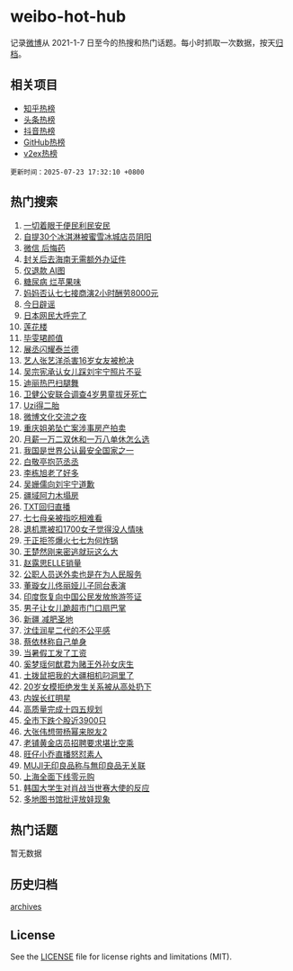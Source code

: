 # weibo-hot-hub

记录[微博](https://www.weibo.com)从 2021-1-7 日至今的热搜和热门话题。每小时抓取一次数据，按天[归档](archives)。

## 相关项目

- [知乎热榜](https://github.com/snaildev/zhihu-hot-hub)
- [头条热榜](https://github.com/snaildev/toutiao-hot-hub)
- [抖音热榜](https://github.com/snaildev/douyin-hot-hub)
- [GitHub热榜](https://github.com/snaildev/github-hot-hub)
- [v2ex热榜](https://github.com/snaildev/v2ex-hot-hub)


`更新时间：2025-07-23 17:32:10 +0800`

## 热门搜索

1. [一切着眼于便民利民安民](https://m.weibo.cn/search?containerid=100103type%3D1%26t%3D10%26q%3D%23%E4%B8%80%E5%88%87%E7%9D%80%E7%9C%BC%E4%BA%8E%E4%BE%BF%E6%B0%91%E5%88%A9%E6%B0%91%E5%AE%89%E6%B0%91%23&stream_entry_id=51&isnewpage=1&extparam=seat%3D1%26filter_type%3Drealtimehot%26stream_entry_id%3D51%26c_type%3D51%26q%3D%2523%25E4%25B8%2580%25E5%2588%2587%25E7%259D%2580%25E7%259C%25BC%25E4%25BA%258E%25E4%25BE%25BF%25E6%25B0%2591%25E5%2588%25A9%25E6%25B0%2591%25E5%25AE%2589%25E6%25B0%2591%2523%26pos%3D0%26dgr%3D0%26cate%3D10103%26display_time%3D1753263128%26pre_seqid%3D1753263128778011305495)
1. [自提30个冰淇淋被蜜雪冰城店员阴阳](https://m.weibo.cn/search?containerid=100103type%3D1%26t%3D10%26q%3D%23%E8%87%AA%E6%8F%9030%E4%B8%AA%E5%86%B0%E6%B7%87%E6%B7%8B%E8%A2%AB%E8%9C%9C%E9%9B%AA%E5%86%B0%E5%9F%8E%E5%BA%97%E5%91%98%E9%98%B4%E9%98%B3%23&stream_entry_id=31&isnewpage=1&extparam=seat%3D1%26stream_entry_id%3D31%26pos%3D0%26q%3D%2523%25E8%2587%25AA%25E6%258F%259030%25E4%25B8%25AA%25E5%2586%25B0%25E6%25B7%2587%25E6%25B7%258B%25E8%25A2%25AB%25E8%259C%259C%25E9%259B%25AA%25E5%2586%25B0%25E5%259F%258E%25E5%25BA%2597%25E5%2591%2598%25E9%2598%25B4%25E9%2598%25B3%2523%26filter_type%3Drealtimehot%26lcate%3D5001%26c_type%3D31%26flag%3D0%26realpos%3D1%26cate%3D5001%26dgr%3D0%26band_rank%3D1%26display_time%3D1753263128%26pre_seqid%3D1753263128778011305495)
1. [微信 后悔药](https://m.weibo.cn/search?containerid=100103type%3D1%26t%3D10%26q%3D%E5%BE%AE%E4%BF%A1+%E5%90%8E%E6%82%94%E8%8D%AF&stream_entry_id=31&isnewpage=1&extparam=seat%3D1%26stream_entry_id%3D31%26pos%3D1%26q%3D%25E5%25BE%25AE%25E4%25BF%25A1%2520%25E5%2590%258E%25E6%2582%2594%25E8%258D%25AF%26filter_type%3Drealtimehot%26lcate%3D5001%26c_type%3D31%26flag%3D2%26realpos%3D2%26cate%3D5001%26dgr%3D0%26band_rank%3D2%26display_time%3D1753263128%26pre_seqid%3D1753263128778011305495)
1. [封关后去海南无需额外办证件](https://m.weibo.cn/search?containerid=100103type%3D1%26t%3D10%26q%3D%23%E5%B0%81%E5%85%B3%E5%90%8E%E5%8E%BB%E6%B5%B7%E5%8D%97%E6%97%A0%E9%9C%80%E9%A2%9D%E5%A4%96%E5%8A%9E%E8%AF%81%E4%BB%B6%23&stream_entry_id=31&isnewpage=1&extparam=seat%3D1%26stream_entry_id%3D31%26pos%3D2%26q%3D%2523%25E5%25B0%2581%25E5%2585%25B3%25E5%2590%258E%25E5%258E%25BB%25E6%25B5%25B7%25E5%258D%2597%25E6%2597%25A0%25E9%259C%2580%25E9%25A2%259D%25E5%25A4%2596%25E5%258A%259E%25E8%25AF%2581%25E4%25BB%25B6%2523%26filter_type%3Drealtimehot%26lcate%3D5001%26c_type%3D31%26flag%3D0%26realpos%3D3%26cate%3D5001%26dgr%3D0%26band_rank%3D3%26display_time%3D1753263128%26pre_seqid%3D1753263128778011305495)
1. [仅退款 AI图](https://m.weibo.cn/search?containerid=100103type%3D1%26t%3D10%26q%3D%E4%BB%85%E9%80%80%E6%AC%BE+AI%E5%9B%BE&stream_entry_id=31&isnewpage=1&extparam=seat%3D1%26stream_entry_id%3D31%26pos%3D3%26q%3D%25E4%25BB%2585%25E9%2580%2580%25E6%25AC%25BE%2520AI%25E5%259B%25BE%26filter_type%3Drealtimehot%26lcate%3D5001%26c_type%3D31%26flag%3D1%26realpos%3D4%26cate%3D5001%26dgr%3D0%26band_rank%3D4%26display_time%3D1753263128%26pre_seqid%3D1753263128778011305495)
1. [糖尿病 烂苹果味](https://m.weibo.cn/search?containerid=100103type%3D1%26t%3D10%26q%3D%E7%B3%96%E5%B0%BF%E7%97%85+%E7%83%82%E8%8B%B9%E6%9E%9C%E5%91%B3&stream_entry_id=31&isnewpage=1&extparam=seat%3D1%26stream_entry_id%3D31%26pos%3D4%26q%3D%25E7%25B3%2596%25E5%25B0%25BF%25E7%2597%2585%2520%25E7%2583%2582%25E8%258B%25B9%25E6%259E%259C%25E5%2591%25B3%26filter_type%3Drealtimehot%26lcate%3D5001%26c_type%3D31%26flag%3D2%26realpos%3D5%26cate%3D5001%26dgr%3D0%26band_rank%3D5%26display_time%3D1753263128%26pre_seqid%3D1753263128778011305495)
1. [妈妈否认七七接商演2小时酬劳8000元](https://m.weibo.cn/search?containerid=100103type%3D1%26t%3D10%26q%3D%23%E5%A6%88%E5%A6%88%E5%90%A6%E8%AE%A4%E4%B8%83%E4%B8%83%E6%8E%A5%E5%95%86%E6%BC%942%E5%B0%8F%E6%97%B6%E9%85%AC%E5%8A%B38000%E5%85%83%23&stream_entry_id=31&isnewpage=1&extparam=seat%3D1%26stream_entry_id%3D31%26pos%3D5%26q%3D%2523%25E5%25A6%2588%25E5%25A6%2588%25E5%2590%25A6%25E8%25AE%25A4%25E4%25B8%2583%25E4%25B8%2583%25E6%258E%25A5%25E5%2595%2586%25E6%25BC%25942%25E5%25B0%258F%25E6%2597%25B6%25E9%2585%25AC%25E5%258A%25B38000%25E5%2585%2583%2523%26filter_type%3Drealtimehot%26lcate%3D5001%26c_type%3D31%26flag%3D0%26realpos%3D6%26cate%3D5001%26dgr%3D0%26band_rank%3D6%26display_time%3D1753263128%26pre_seqid%3D1753263128778011305495)
1. [今日辟谣](https://m.weibo.cn/search?containerid=100103type%3D1%26t%3D10%26q%3D%23%E4%BB%8A%E6%97%A5%E8%BE%9F%E8%B0%A3%23&stream_entry_id=31&isnewpage=1&extparam=seat%3D1%26stream_entry_id%3D31%26is_ad_pos%3D1%26pos%3D6%26lcate%3D5001%26band_rank%3D7%26c_type%3D31%26filter_type%3Drealtimehot%26q%3D%2523%25E4%25BB%258A%25E6%2597%25A5%25E8%25BE%259F%25E8%25B0%25A3%2523%26cate%3D5001%26dgr%3D0%26adid%3D294373%26display_time%3D1753263128%26pre_seqid%3D1753263128778011305495)
1. [日本网民大呼完了](https://m.weibo.cn/search?containerid=100103type%3D1%26t%3D10%26q%3D%23%E6%97%A5%E6%9C%AC%E7%BD%91%E6%B0%91%E5%A4%A7%E5%91%BC%E5%AE%8C%E4%BA%86%23&stream_entry_id=31&isnewpage=1&extparam=seat%3D1%26stream_entry_id%3D31%26pos%3D7%26q%3D%2523%25E6%2597%25A5%25E6%259C%25AC%25E7%25BD%2591%25E6%25B0%2591%25E5%25A4%25A7%25E5%2591%25BC%25E5%25AE%258C%25E4%25BA%2586%2523%26filter_type%3Drealtimehot%26lcate%3D5001%26c_type%3D31%26flag%3D1%26realpos%3D7%26cate%3D5001%26dgr%3D0%26band_rank%3D7%26display_time%3D1753263128%26pre_seqid%3D1753263128778011305495)
1. [莲花楼](https://m.weibo.cn/search?containerid=100103type%3D1%26t%3D10%26q%3D%E8%8E%B2%E8%8A%B1%E6%A5%BC&stream_entry_id=31&isnewpage=1&extparam=seat%3D1%26stream_entry_id%3D31%26pos%3D8%26q%3D%25E8%258E%25B2%25E8%258A%25B1%25E6%25A5%25BC%26filter_type%3Drealtimehot%26lcate%3D5001%26c_type%3D31%26flag%3D2%26realpos%3D8%26cate%3D5001%26dgr%3D0%26band_rank%3D8%26display_time%3D1753263128%26pre_seqid%3D1753263128778011305495)
1. [毕雯珺颜值](https://m.weibo.cn/search?containerid=100103type%3D1%26t%3D10%26q%3D%23%E6%AF%95%E9%9B%AF%E7%8F%BA%E9%A2%9C%E5%80%BC%23&stream_entry_id=31&isnewpage=1&extparam=seat%3D1%26stream_entry_id%3D31%26pos%3D9%26q%3D%2523%25E6%25AF%2595%25E9%259B%25AF%25E7%258F%25BA%25E9%25A2%259C%25E5%2580%25BC%2523%26filter_type%3Drealtimehot%26lcate%3D5001%26c_type%3D31%26flag%3D1%26realpos%3D9%26cate%3D5001%26dgr%3D0%26band_rank%3D9%26display_time%3D1753263128%26pre_seqid%3D1753263128778011305495)
1. [展丞闪耀泰兰德](https://m.weibo.cn/search?containerid=100103type%3D1%26t%3D10%26q%3D%23%E5%B1%95%E4%B8%9E%E9%97%AA%E8%80%80%E6%B3%B0%E5%85%B0%E5%BE%B7%23&stream_entry_id=31&isnewpage=1&extparam=seat%3D1%26stream_entry_id%3D31%26pos%3D10%26q%3D%2523%25E5%25B1%2595%25E4%25B8%259E%25E9%2597%25AA%25E8%2580%2580%25E6%25B3%25B0%25E5%2585%25B0%25E5%25BE%25B7%2523%26filter_type%3Drealtimehot%26lcate%3D5001%26c_type%3D31%26flag%3D1%26realpos%3D10%26cate%3D5001%26dgr%3D0%26band_rank%3D10%26display_time%3D1753263128%26pre_seqid%3D1753263128778011305495)
1. [艺人张艺洋杀害16岁女友被枪决](https://m.weibo.cn/search?containerid=100103type%3D1%26t%3D10%26q%3D%E8%89%BA%E4%BA%BA%E5%BC%A0%E8%89%BA%E6%B4%8B%E6%9D%80%E5%AE%B316%E5%B2%81%E5%A5%B3%E5%8F%8B%E8%A2%AB%E6%9E%AA%E5%86%B3&stream_entry_id=31&isnewpage=1&extparam=seat%3D1%26stream_entry_id%3D31%26pos%3D11%26q%3D%25E8%2589%25BA%25E4%25BA%25BA%25E5%25BC%25A0%25E8%2589%25BA%25E6%25B4%258B%25E6%259D%2580%25E5%25AE%25B316%25E5%25B2%2581%25E5%25A5%25B3%25E5%258F%258B%25E8%25A2%25AB%25E6%259E%25AA%25E5%2586%25B3%26filter_type%3Drealtimehot%26lcate%3D5001%26c_type%3D31%26flag%3D1%26realpos%3D11%26cate%3D5001%26dgr%3D0%26band_rank%3D11%26display_time%3D1753263128%26pre_seqid%3D1753263128778011305495)
1. [吴宗宪承认女儿踩刘宇宁照片不妥](https://m.weibo.cn/search?containerid=100103type%3D1%26t%3D10%26q%3D%23%E5%90%B4%E5%AE%97%E5%AE%AA%E6%89%BF%E8%AE%A4%E5%A5%B3%E5%84%BF%E8%B8%A9%E5%88%98%E5%AE%87%E5%AE%81%E7%85%A7%E7%89%87%E4%B8%8D%E5%A6%A5%23&stream_entry_id=31&isnewpage=1&extparam=seat%3D1%26stream_entry_id%3D31%26pos%3D12%26q%3D%2523%25E5%2590%25B4%25E5%25AE%2597%25E5%25AE%25AA%25E6%2589%25BF%25E8%25AE%25A4%25E5%25A5%25B3%25E5%2584%25BF%25E8%25B8%25A9%25E5%2588%2598%25E5%25AE%2587%25E5%25AE%2581%25E7%2585%25A7%25E7%2589%2587%25E4%25B8%258D%25E5%25A6%25A5%2523%26filter_type%3Drealtimehot%26lcate%3D5001%26c_type%3D31%26flag%3D1%26realpos%3D12%26cate%3D5001%26dgr%3D0%26band_rank%3D12%26display_time%3D1753263128%26pre_seqid%3D1753263128778011305495)
1. [迪丽热巴扫腿舞](https://m.weibo.cn/search?containerid=100103type%3D1%26t%3D10%26q%3D%23%E8%BF%AA%E4%B8%BD%E7%83%AD%E5%B7%B4%E6%89%AB%E8%85%BF%E8%88%9E%23&stream_entry_id=31&isnewpage=1&extparam=seat%3D1%26stream_entry_id%3D31%26pos%3D13%26q%3D%2523%25E8%25BF%25AA%25E4%25B8%25BD%25E7%2583%25AD%25E5%25B7%25B4%25E6%2589%25AB%25E8%2585%25BF%25E8%2588%259E%2523%26filter_type%3Drealtimehot%26lcate%3D5001%26c_type%3D31%26flag%3D1%26realpos%3D13%26cate%3D5001%26dgr%3D0%26band_rank%3D13%26display_time%3D1753263128%26pre_seqid%3D1753263128778011305495)
1. [卫健公安联合调查4岁男童拔牙死亡](https://m.weibo.cn/search?containerid=100103type%3D1%26t%3D10%26q%3D%23%E5%8D%AB%E5%81%A5%E5%85%AC%E5%AE%89%E8%81%94%E5%90%88%E8%B0%83%E6%9F%A54%E5%B2%81%E7%94%B7%E7%AB%A5%E6%8B%94%E7%89%99%E6%AD%BB%E4%BA%A1%23&stream_entry_id=31&isnewpage=1&extparam=seat%3D1%26stream_entry_id%3D31%26pos%3D14%26q%3D%2523%25E5%258D%25AB%25E5%2581%25A5%25E5%2585%25AC%25E5%25AE%2589%25E8%2581%2594%25E5%2590%2588%25E8%25B0%2583%25E6%259F%25A54%25E5%25B2%2581%25E7%2594%25B7%25E7%25AB%25A5%25E6%258B%2594%25E7%2589%2599%25E6%25AD%25BB%25E4%25BA%25A1%2523%26filter_type%3Drealtimehot%26lcate%3D5001%26c_type%3D31%26flag%3D1%26realpos%3D14%26cate%3D5001%26dgr%3D0%26band_rank%3D14%26display_time%3D1753263128%26pre_seqid%3D1753263128778011305495)
1. [Uzi得二胎](https://m.weibo.cn/search?containerid=100103type%3D1%26t%3D10%26q%3D%23Uzi%E5%BE%97%E4%BA%8C%E8%83%8E%23&stream_entry_id=31&isnewpage=1&extparam=seat%3D1%26stream_entry_id%3D31%26pos%3D15%26q%3D%2523Uzi%25E5%25BE%2597%25E4%25BA%258C%25E8%2583%258E%2523%26filter_type%3Drealtimehot%26lcate%3D5001%26c_type%3D31%26flag%3D1%26realpos%3D15%26cate%3D5001%26dgr%3D0%26band_rank%3D15%26display_time%3D1753263128%26pre_seqid%3D1753263128778011305495)
1. [微博文化交流之夜](https://m.weibo.cn/search?containerid=100103type%3D1%26t%3D10%26q%3D%E5%BE%AE%E5%8D%9A%E6%96%87%E5%8C%96%E4%BA%A4%E6%B5%81%E4%B9%8B%E5%A4%9C&stream_entry_id=31&isnewpage=1&extparam=seat%3D1%26stream_entry_id%3D31%26pos%3D16%26q%3D%25E5%25BE%25AE%25E5%258D%259A%25E6%2596%2587%25E5%258C%2596%25E4%25BA%25A4%25E6%25B5%2581%25E4%25B9%258B%25E5%25A4%259C%26filter_type%3Drealtimehot%26lcate%3D5001%26c_type%3D31%26flag%3D1%26realpos%3D16%26cate%3D5001%26dgr%3D0%26band_rank%3D16%26display_time%3D1753263128%26pre_seqid%3D1753263128778011305495)
1. [重庆姐弟坠亡案涉事房产拍卖](https://m.weibo.cn/search?containerid=100103type%3D1%26t%3D10%26q%3D%23%E9%87%8D%E5%BA%86%E5%A7%90%E5%BC%9F%E5%9D%A0%E4%BA%A1%E6%A1%88%E6%B6%89%E4%BA%8B%E6%88%BF%E4%BA%A7%E6%8B%8D%E5%8D%96%23&stream_entry_id=31&isnewpage=1&extparam=seat%3D1%26stream_entry_id%3D31%26pos%3D17%26q%3D%2523%25E9%2587%258D%25E5%25BA%2586%25E5%25A7%2590%25E5%25BC%259F%25E5%259D%25A0%25E4%25BA%25A1%25E6%25A1%2588%25E6%25B6%2589%25E4%25BA%258B%25E6%2588%25BF%25E4%25BA%25A7%25E6%258B%258D%25E5%258D%2596%2523%26filter_type%3Drealtimehot%26lcate%3D5001%26c_type%3D31%26flag%3D0%26realpos%3D17%26cate%3D5001%26dgr%3D0%26band_rank%3D17%26display_time%3D1753263128%26pre_seqid%3D1753263128778011305495)
1. [月薪一万二双休和一万八单休怎么选](https://m.weibo.cn/search?containerid=100103type%3D1%26t%3D10%26q%3D%E6%9C%88%E8%96%AA%E4%B8%80%E4%B8%87%E4%BA%8C%E5%8F%8C%E4%BC%91%E5%92%8C%E4%B8%80%E4%B8%87%E5%85%AB%E5%8D%95%E4%BC%91%E6%80%8E%E4%B9%88%E9%80%89&stream_entry_id=31&isnewpage=1&extparam=seat%3D1%26stream_entry_id%3D31%26pos%3D18%26q%3D%25E6%259C%2588%25E8%2596%25AA%25E4%25B8%2580%25E4%25B8%2587%25E4%25BA%258C%25E5%258F%258C%25E4%25BC%2591%25E5%2592%258C%25E4%25B8%2580%25E4%25B8%2587%25E5%2585%25AB%25E5%258D%2595%25E4%25BC%2591%25E6%2580%258E%25E4%25B9%2588%25E9%2580%2589%26filter_type%3Drealtimehot%26lcate%3D5001%26c_type%3D31%26flag%3D2%26realpos%3D18%26cate%3D5001%26dgr%3D0%26band_rank%3D18%26display_time%3D1753263128%26pre_seqid%3D1753263128778011305495)
1. [我国是世界公认最安全国家之一](https://m.weibo.cn/search?containerid=100103type%3D1%26t%3D10%26q%3D%23%E6%88%91%E5%9B%BD%E6%98%AF%E4%B8%96%E7%95%8C%E5%85%AC%E8%AE%A4%E6%9C%80%E5%AE%89%E5%85%A8%E5%9B%BD%E5%AE%B6%E4%B9%8B%E4%B8%80%23&stream_entry_id=31&isnewpage=1&extparam=seat%3D1%26stream_entry_id%3D31%26pos%3D19%26q%3D%2523%25E6%2588%2591%25E5%259B%25BD%25E6%2598%25AF%25E4%25B8%2596%25E7%2595%258C%25E5%2585%25AC%25E8%25AE%25A4%25E6%259C%2580%25E5%25AE%2589%25E5%2585%25A8%25E5%259B%25BD%25E5%25AE%25B6%25E4%25B9%258B%25E4%25B8%2580%2523%26filter_type%3Drealtimehot%26lcate%3D5001%26c_type%3D31%26flag%3D0%26realpos%3D19%26cate%3D5001%26dgr%3D0%26band_rank%3D19%26display_time%3D1753263128%26pre_seqid%3D1753263128778011305495)
1. [白敬亭抱范丞丞](https://m.weibo.cn/search?containerid=100103type%3D1%26t%3D10%26q%3D%23%E7%99%BD%E6%95%AC%E4%BA%AD%E6%8A%B1%E8%8C%83%E4%B8%9E%E4%B8%9E%23&stream_entry_id=31&isnewpage=1&extparam=seat%3D1%26stream_entry_id%3D31%26pos%3D20%26q%3D%2523%25E7%2599%25BD%25E6%2595%25AC%25E4%25BA%25AD%25E6%258A%25B1%25E8%258C%2583%25E4%25B8%259E%25E4%25B8%259E%2523%26filter_type%3Drealtimehot%26lcate%3D5001%26c_type%3D31%26flag%3D1%26realpos%3D20%26cate%3D5001%26dgr%3D0%26band_rank%3D20%26display_time%3D1753263128%26pre_seqid%3D1753263128778011305495)
1. [李栋旭老了好多](https://m.weibo.cn/search?containerid=100103type%3D1%26t%3D10%26q%3D%23%E6%9D%8E%E6%A0%8B%E6%97%AD%E8%80%81%E4%BA%86%E5%A5%BD%E5%A4%9A%23&stream_entry_id=31&isnewpage=1&extparam=seat%3D1%26stream_entry_id%3D31%26pos%3D21%26q%3D%2523%25E6%259D%258E%25E6%25A0%258B%25E6%2597%25AD%25E8%2580%2581%25E4%25BA%2586%25E5%25A5%25BD%25E5%25A4%259A%2523%26filter_type%3Drealtimehot%26lcate%3D5001%26c_type%3D31%26flag%3D2%26realpos%3D21%26cate%3D5001%26dgr%3D0%26band_rank%3D21%26display_time%3D1753263128%26pre_seqid%3D1753263128778011305495)
1. [吴姗儒向刘宇宁道歉](https://m.weibo.cn/search?containerid=100103type%3D1%26t%3D10%26q%3D%23%E5%90%B4%E5%A7%97%E5%84%92%E5%90%91%E5%88%98%E5%AE%87%E5%AE%81%E9%81%93%E6%AD%89%23&stream_entry_id=31&isnewpage=1&extparam=seat%3D1%26stream_entry_id%3D31%26pos%3D22%26q%3D%2523%25E5%2590%25B4%25E5%25A7%2597%25E5%2584%2592%25E5%2590%2591%25E5%2588%2598%25E5%25AE%2587%25E5%25AE%2581%25E9%2581%2593%25E6%25AD%2589%2523%26filter_type%3Drealtimehot%26lcate%3D5001%26c_type%3D31%26flag%3D0%26realpos%3D22%26cate%3D5001%26dgr%3D0%26band_rank%3D22%26display_time%3D1753263128%26pre_seqid%3D1753263128778011305495)
1. [疆域阿力木塌房](https://m.weibo.cn/search?containerid=100103type%3D1%26t%3D10%26q%3D%23%E7%96%86%E5%9F%9F%E9%98%BF%E5%8A%9B%E6%9C%A8%E5%A1%8C%E6%88%BF%23&stream_entry_id=31&isnewpage=1&extparam=seat%3D1%26stream_entry_id%3D31%26pos%3D23%26q%3D%2523%25E7%2596%2586%25E5%259F%259F%25E9%2598%25BF%25E5%258A%259B%25E6%259C%25A8%25E5%25A1%258C%25E6%2588%25BF%2523%26filter_type%3Drealtimehot%26lcate%3D5001%26c_type%3D31%26flag%3D0%26realpos%3D23%26cate%3D5001%26dgr%3D0%26band_rank%3D23%26display_time%3D1753263128%26pre_seqid%3D1753263128778011305495)
1. [TXT回归直播](https://m.weibo.cn/search?containerid=100103type%3D1%26t%3D10%26q%3D%23TXT%E5%9B%9E%E5%BD%92%E7%9B%B4%E6%92%AD%23&stream_entry_id=31&isnewpage=1&extparam=seat%3D1%26stream_entry_id%3D31%26pos%3D24%26q%3D%2523TXT%25E5%259B%259E%25E5%25BD%2592%25E7%259B%25B4%25E6%2592%25AD%2523%26filter_type%3Drealtimehot%26lcate%3D5001%26c_type%3D31%26flag%3D1%26realpos%3D24%26cate%3D5001%26dgr%3D0%26band_rank%3D24%26display_time%3D1753263128%26pre_seqid%3D1753263128778011305495)
1. [七七母亲被指吃相难看](https://m.weibo.cn/search?containerid=100103type%3D1%26t%3D10%26q%3D%23%E4%B8%83%E4%B8%83%E6%AF%8D%E4%BA%B2%E8%A2%AB%E6%8C%87%E5%90%83%E7%9B%B8%E9%9A%BE%E7%9C%8B%23&stream_entry_id=31&isnewpage=1&extparam=seat%3D1%26stream_entry_id%3D31%26pos%3D25%26q%3D%2523%25E4%25B8%2583%25E4%25B8%2583%25E6%25AF%258D%25E4%25BA%25B2%25E8%25A2%25AB%25E6%258C%2587%25E5%2590%2583%25E7%259B%25B8%25E9%259A%25BE%25E7%259C%258B%2523%26filter_type%3Drealtimehot%26lcate%3D5001%26c_type%3D31%26flag%3D0%26realpos%3D25%26cate%3D5001%26dgr%3D0%26band_rank%3D25%26display_time%3D1753263128%26pre_seqid%3D1753263128778011305495)
1. [退机票被扣1700女子觉得没人情味](https://m.weibo.cn/search?containerid=100103type%3D1%26t%3D10%26q%3D%23%E9%80%80%E6%9C%BA%E7%A5%A8%E8%A2%AB%E6%89%A31700%E5%A5%B3%E5%AD%90%E8%A7%89%E5%BE%97%E6%B2%A1%E4%BA%BA%E6%83%85%E5%91%B3%23&stream_entry_id=31&isnewpage=1&extparam=seat%3D1%26stream_entry_id%3D31%26pos%3D26%26q%3D%2523%25E9%2580%2580%25E6%259C%25BA%25E7%25A5%25A8%25E8%25A2%25AB%25E6%2589%25A31700%25E5%25A5%25B3%25E5%25AD%2590%25E8%25A7%2589%25E5%25BE%2597%25E6%25B2%25A1%25E4%25BA%25BA%25E6%2583%2585%25E5%2591%25B3%2523%26filter_type%3Drealtimehot%26lcate%3D5001%26c_type%3D31%26flag%3D1%26realpos%3D26%26cate%3D5001%26dgr%3D0%26band_rank%3D26%26display_time%3D1753263128%26pre_seqid%3D1753263128778011305495)
1. [于正拒签爆火七七为何炸锅](https://m.weibo.cn/search?containerid=100103type%3D1%26t%3D10%26q%3D%23%E4%BA%8E%E6%AD%A3%E6%8B%92%E7%AD%BE%E7%88%86%E7%81%AB%E4%B8%83%E4%B8%83%E4%B8%BA%E4%BD%95%E7%82%B8%E9%94%85%23&stream_entry_id=31&isnewpage=1&extparam=seat%3D1%26stream_entry_id%3D31%26pos%3D27%26q%3D%2523%25E4%25BA%258E%25E6%25AD%25A3%25E6%258B%2592%25E7%25AD%25BE%25E7%2588%2586%25E7%2581%25AB%25E4%25B8%2583%25E4%25B8%2583%25E4%25B8%25BA%25E4%25BD%2595%25E7%2582%25B8%25E9%2594%2585%2523%26filter_type%3Drealtimehot%26lcate%3D5001%26c_type%3D31%26flag%3D0%26realpos%3D27%26cate%3D5001%26dgr%3D0%26band_rank%3D27%26display_time%3D1753263128%26pre_seqid%3D1753263128778011305495)
1. [王楚然刚来密逃就玩这么大](https://m.weibo.cn/search?containerid=100103type%3D1%26t%3D10%26q%3D%E7%8E%8B%E6%A5%9A%E7%84%B6%E5%88%9A%E6%9D%A5%E5%AF%86%E9%80%83%E5%B0%B1%E7%8E%A9%E8%BF%99%E4%B9%88%E5%A4%A7&stream_entry_id=31&isnewpage=1&extparam=seat%3D1%26stream_entry_id%3D31%26pos%3D28%26q%3D%25E7%258E%258B%25E6%25A5%259A%25E7%2584%25B6%25E5%2588%259A%25E6%259D%25A5%25E5%25AF%2586%25E9%2580%2583%25E5%25B0%25B1%25E7%258E%25A9%25E8%25BF%2599%25E4%25B9%2588%25E5%25A4%25A7%26filter_type%3Drealtimehot%26lcate%3D5001%26c_type%3D31%26flag%3D1%26realpos%3D28%26cate%3D5001%26dgr%3D0%26band_rank%3D28%26display_time%3D1753263128%26pre_seqid%3D1753263128778011305495)
1. [赵露思ELLE销量](https://m.weibo.cn/search?containerid=100103type%3D1%26t%3D10%26q%3D%23%E8%B5%B5%E9%9C%B2%E6%80%9DELLE%E9%94%80%E9%87%8F%23&stream_entry_id=31&isnewpage=1&extparam=seat%3D1%26stream_entry_id%3D31%26pos%3D29%26q%3D%2523%25E8%25B5%25B5%25E9%259C%25B2%25E6%2580%259DELLE%25E9%2594%2580%25E9%2587%258F%2523%26filter_type%3Drealtimehot%26lcate%3D5001%26c_type%3D31%26flag%3D1%26realpos%3D29%26cate%3D5001%26dgr%3D0%26band_rank%3D29%26display_time%3D1753263128%26pre_seqid%3D1753263128778011305495)
1. [公职人员送外卖也是在为人民服务](https://m.weibo.cn/search?containerid=100103type%3D1%26t%3D10%26q%3D%23%E5%85%AC%E8%81%8C%E4%BA%BA%E5%91%98%E9%80%81%E5%A4%96%E5%8D%96%E4%B9%9F%E6%98%AF%E5%9C%A8%E4%B8%BA%E4%BA%BA%E6%B0%91%E6%9C%8D%E5%8A%A1%23&stream_entry_id=31&isnewpage=1&extparam=seat%3D1%26stream_entry_id%3D31%26pos%3D30%26q%3D%2523%25E5%2585%25AC%25E8%2581%258C%25E4%25BA%25BA%25E5%2591%2598%25E9%2580%2581%25E5%25A4%2596%25E5%258D%2596%25E4%25B9%259F%25E6%2598%25AF%25E5%259C%25A8%25E4%25B8%25BA%25E4%25BA%25BA%25E6%25B0%2591%25E6%259C%258D%25E5%258A%25A1%2523%26filter_type%3Drealtimehot%26lcate%3D5001%26c_type%3D31%26flag%3D1%26realpos%3D30%26cate%3D5001%26dgr%3D0%26band_rank%3D30%26display_time%3D1753263128%26pre_seqid%3D1753263128778011305495)
1. [董璇女儿佟丽娅儿子同台表演](https://m.weibo.cn/search?containerid=100103type%3D1%26t%3D10%26q%3D%23%E8%91%A3%E7%92%87%E5%A5%B3%E5%84%BF%E4%BD%9F%E4%B8%BD%E5%A8%85%E5%84%BF%E5%AD%90%E5%90%8C%E5%8F%B0%E8%A1%A8%E6%BC%94%23&stream_entry_id=31&isnewpage=1&extparam=seat%3D1%26stream_entry_id%3D31%26pos%3D31%26q%3D%2523%25E8%2591%25A3%25E7%2592%2587%25E5%25A5%25B3%25E5%2584%25BF%25E4%25BD%259F%25E4%25B8%25BD%25E5%25A8%2585%25E5%2584%25BF%25E5%25AD%2590%25E5%2590%258C%25E5%258F%25B0%25E8%25A1%25A8%25E6%25BC%2594%2523%26filter_type%3Drealtimehot%26lcate%3D5001%26c_type%3D31%26flag%3D1%26realpos%3D31%26cate%3D5001%26dgr%3D0%26band_rank%3D31%26display_time%3D1753263128%26pre_seqid%3D1753263128778011305495)
1. [印度恢复向中国公民发放旅游签证](https://m.weibo.cn/search?containerid=100103type%3D1%26t%3D10%26q%3D%23%E5%8D%B0%E5%BA%A6%E6%81%A2%E5%A4%8D%E5%90%91%E4%B8%AD%E5%9B%BD%E5%85%AC%E6%B0%91%E5%8F%91%E6%94%BE%E6%97%85%E6%B8%B8%E7%AD%BE%E8%AF%81%23&stream_entry_id=31&isnewpage=1&extparam=seat%3D1%26stream_entry_id%3D31%26pos%3D32%26q%3D%2523%25E5%258D%25B0%25E5%25BA%25A6%25E6%2581%25A2%25E5%25A4%258D%25E5%2590%2591%25E4%25B8%25AD%25E5%259B%25BD%25E5%2585%25AC%25E6%25B0%2591%25E5%258F%2591%25E6%2594%25BE%25E6%2597%2585%25E6%25B8%25B8%25E7%25AD%25BE%25E8%25AF%2581%2523%26filter_type%3Drealtimehot%26lcate%3D5001%26c_type%3D31%26flag%3D0%26realpos%3D32%26cate%3D5001%26dgr%3D0%26band_rank%3D32%26display_time%3D1753263128%26pre_seqid%3D1753263128778011305495)
1. [男子让女儿跪超市门口扇巴掌](https://m.weibo.cn/search?containerid=100103type%3D1%26t%3D10%26q%3D%E7%94%B7%E5%AD%90%E8%AE%A9%E5%A5%B3%E5%84%BF%E8%B7%AA%E8%B6%85%E5%B8%82%E9%97%A8%E5%8F%A3%E6%89%87%E5%B7%B4%E6%8E%8C&stream_entry_id=31&isnewpage=1&extparam=seat%3D1%26stream_entry_id%3D31%26pos%3D33%26q%3D%25E7%2594%25B7%25E5%25AD%2590%25E8%25AE%25A9%25E5%25A5%25B3%25E5%2584%25BF%25E8%25B7%25AA%25E8%25B6%2585%25E5%25B8%2582%25E9%2597%25A8%25E5%258F%25A3%25E6%2589%2587%25E5%25B7%25B4%25E6%258E%258C%26filter_type%3Drealtimehot%26lcate%3D5001%26c_type%3D31%26flag%3D1%26realpos%3D33%26cate%3D5001%26dgr%3D0%26band_rank%3D33%26display_time%3D1753263128%26pre_seqid%3D1753263128778011305495)
1. [新疆 减肥圣地](https://m.weibo.cn/search?containerid=100103type%3D1%26t%3D10%26q%3D%E6%96%B0%E7%96%86+%E5%87%8F%E8%82%A5%E5%9C%A3%E5%9C%B0&stream_entry_id=31&isnewpage=1&extparam=seat%3D1%26stream_entry_id%3D31%26pos%3D34%26q%3D%25E6%2596%25B0%25E7%2596%2586%2520%25E5%2587%258F%25E8%2582%25A5%25E5%259C%25A3%25E5%259C%25B0%26filter_type%3Drealtimehot%26lcate%3D5001%26c_type%3D31%26flag%3D1%26realpos%3D34%26cate%3D5001%26dgr%3D0%26band_rank%3D34%26display_time%3D1753263128%26pre_seqid%3D1753263128778011305495)
1. [沈佳润星二代的不公平感](https://m.weibo.cn/search?containerid=100103type%3D1%26t%3D10%26q%3D%E6%B2%88%E4%BD%B3%E6%B6%A6%E6%98%9F%E4%BA%8C%E4%BB%A3%E7%9A%84%E4%B8%8D%E5%85%AC%E5%B9%B3%E6%84%9F&stream_entry_id=31&isnewpage=1&extparam=seat%3D1%26stream_entry_id%3D31%26pos%3D35%26q%3D%25E6%25B2%2588%25E4%25BD%25B3%25E6%25B6%25A6%25E6%2598%259F%25E4%25BA%258C%25E4%25BB%25A3%25E7%259A%2584%25E4%25B8%258D%25E5%2585%25AC%25E5%25B9%25B3%25E6%2584%259F%26filter_type%3Drealtimehot%26lcate%3D5001%26c_type%3D31%26flag%3D0%26realpos%3D35%26cate%3D5001%26dgr%3D0%26band_rank%3D35%26display_time%3D1753263128%26pre_seqid%3D1753263128778011305495)
1. [蔡依林称自己单身](https://m.weibo.cn/search?containerid=100103type%3D1%26t%3D10%26q%3D%23%E8%94%A1%E4%BE%9D%E6%9E%97%E7%A7%B0%E8%87%AA%E5%B7%B1%E5%8D%95%E8%BA%AB%23&stream_entry_id=31&isnewpage=1&extparam=seat%3D1%26stream_entry_id%3D31%26pos%3D36%26q%3D%2523%25E8%2594%25A1%25E4%25BE%259D%25E6%259E%2597%25E7%25A7%25B0%25E8%2587%25AA%25E5%25B7%25B1%25E5%258D%2595%25E8%25BA%25AB%2523%26filter_type%3Drealtimehot%26lcate%3D5001%26c_type%3D31%26flag%3D1%26realpos%3D36%26cate%3D5001%26dgr%3D0%26band_rank%3D36%26display_time%3D1753263128%26pre_seqid%3D1753263128778011305495)
1. [当暑假工发了工资](https://m.weibo.cn/search?containerid=100103type%3D1%26t%3D10%26q%3D%E5%BD%93%E6%9A%91%E5%81%87%E5%B7%A5%E5%8F%91%E4%BA%86%E5%B7%A5%E8%B5%84&stream_entry_id=31&isnewpage=1&extparam=seat%3D1%26stream_entry_id%3D31%26pos%3D37%26q%3D%25E5%25BD%2593%25E6%259A%2591%25E5%2581%2587%25E5%25B7%25A5%25E5%258F%2591%25E4%25BA%2586%25E5%25B7%25A5%25E8%25B5%2584%26filter_type%3Drealtimehot%26lcate%3D5001%26c_type%3D31%26flag%3D1%26realpos%3D37%26cate%3D5001%26dgr%3D0%26band_rank%3D37%26display_time%3D1753263128%26pre_seqid%3D1753263128778011305495)
1. [奚梦瑶何猷君为赌王外孙女庆生](https://m.weibo.cn/search?containerid=100103type%3D1%26t%3D10%26q%3D%23%E5%A5%9A%E6%A2%A6%E7%91%B6%E4%BD%95%E7%8C%B7%E5%90%9B%E4%B8%BA%E8%B5%8C%E7%8E%8B%E5%A4%96%E5%AD%99%E5%A5%B3%E5%BA%86%E7%94%9F%23&stream_entry_id=31&isnewpage=1&extparam=seat%3D1%26stream_entry_id%3D31%26pos%3D38%26q%3D%2523%25E5%25A5%259A%25E6%25A2%25A6%25E7%2591%25B6%25E4%25BD%2595%25E7%258C%25B7%25E5%2590%259B%25E4%25B8%25BA%25E8%25B5%258C%25E7%258E%258B%25E5%25A4%2596%25E5%25AD%2599%25E5%25A5%25B3%25E5%25BA%2586%25E7%2594%259F%2523%26filter_type%3Drealtimehot%26lcate%3D5001%26c_type%3D31%26flag%3D0%26realpos%3D38%26cate%3D5001%26dgr%3D0%26band_rank%3D38%26display_time%3D1753263128%26pre_seqid%3D1753263128778011305495)
1. [土拨鼠把我的大疆相机叼洞里了](https://m.weibo.cn/search?containerid=100103type%3D1%26t%3D10%26q%3D%E5%9C%9F%E6%8B%A8%E9%BC%A0%E6%8A%8A%E6%88%91%E7%9A%84%E5%A4%A7%E7%96%86%E7%9B%B8%E6%9C%BA%E5%8F%BC%E6%B4%9E%E9%87%8C%E4%BA%86&stream_entry_id=31&isnewpage=1&extparam=seat%3D1%26stream_entry_id%3D31%26pos%3D39%26q%3D%25E5%259C%259F%25E6%258B%25A8%25E9%25BC%25A0%25E6%258A%258A%25E6%2588%2591%25E7%259A%2584%25E5%25A4%25A7%25E7%2596%2586%25E7%259B%25B8%25E6%259C%25BA%25E5%258F%25BC%25E6%25B4%259E%25E9%2587%258C%25E4%25BA%2586%26filter_type%3Drealtimehot%26lcate%3D5001%26c_type%3D31%26flag%3D1%26realpos%3D39%26cate%3D5001%26dgr%3D0%26band_rank%3D39%26display_time%3D1753263128%26pre_seqid%3D1753263128778011305495)
1. [20岁女模拒绝发生关系被从高处扔下](https://m.weibo.cn/search?containerid=100103type%3D1%26t%3D10%26q%3D%2320%E5%B2%81%E5%A5%B3%E6%A8%A1%E6%8B%92%E7%BB%9D%E5%8F%91%E7%94%9F%E5%85%B3%E7%B3%BB%E8%A2%AB%E4%BB%8E%E9%AB%98%E5%A4%84%E6%89%94%E4%B8%8B%23&stream_entry_id=31&isnewpage=1&extparam=seat%3D1%26stream_entry_id%3D31%26pos%3D40%26q%3D%252320%25E5%25B2%2581%25E5%25A5%25B3%25E6%25A8%25A1%25E6%258B%2592%25E7%25BB%259D%25E5%258F%2591%25E7%2594%259F%25E5%2585%25B3%25E7%25B3%25BB%25E8%25A2%25AB%25E4%25BB%258E%25E9%25AB%2598%25E5%25A4%2584%25E6%2589%2594%25E4%25B8%258B%2523%26filter_type%3Drealtimehot%26lcate%3D5001%26c_type%3D31%26flag%3D0%26realpos%3D40%26cate%3D5001%26dgr%3D0%26band_rank%3D40%26display_time%3D1753263128%26pre_seqid%3D1753263128778011305495)
1. [内娱长红明星](https://m.weibo.cn/search?containerid=100103type%3D1%26t%3D10%26q%3D%E5%86%85%E5%A8%B1%E9%95%BF%E7%BA%A2%E6%98%8E%E6%98%9F&stream_entry_id=31&isnewpage=1&extparam=seat%3D1%26stream_entry_id%3D31%26pos%3D41%26q%3D%25E5%2586%2585%25E5%25A8%25B1%25E9%2595%25BF%25E7%25BA%25A2%25E6%2598%258E%25E6%2598%259F%26filter_type%3Drealtimehot%26lcate%3D5001%26c_type%3D31%26flag%3D0%26realpos%3D41%26cate%3D5001%26dgr%3D0%26band_rank%3D41%26display_time%3D1753263128%26pre_seqid%3D1753263128778011305495)
1. [高质量完成十四五规划](https://m.weibo.cn/search?containerid=100103type%3D1%26t%3D10%26q%3D%23%E9%AB%98%E8%B4%A8%E9%87%8F%E5%AE%8C%E6%88%90%E5%8D%81%E5%9B%9B%E4%BA%94%E8%A7%84%E5%88%92%23&stream_entry_id=31&isnewpage=1&extparam=seat%3D1%26stream_entry_id%3D31%26pos%3D42%26q%3D%2523%25E9%25AB%2598%25E8%25B4%25A8%25E9%2587%258F%25E5%25AE%258C%25E6%2588%2590%25E5%258D%2581%25E5%259B%259B%25E4%25BA%2594%25E8%25A7%2584%25E5%2588%2592%2523%26filter_type%3Drealtimehot%26lcate%3D5001%26c_type%3D31%26flag%3D0%26realpos%3D42%26cate%3D5001%26dgr%3D0%26band_rank%3D42%26display_time%3D1753263128%26pre_seqid%3D1753263128778011305495)
1. [全市下跌个股近3900只](https://m.weibo.cn/search?containerid=100103type%3D1%26t%3D10%26q%3D%23%E5%85%A8%E5%B8%82%E4%B8%8B%E8%B7%8C%E4%B8%AA%E8%82%A1%E8%BF%913900%E5%8F%AA%23&stream_entry_id=31&isnewpage=1&extparam=seat%3D1%26stream_entry_id%3D31%26pos%3D43%26q%3D%2523%25E5%2585%25A8%25E5%25B8%2582%25E4%25B8%258B%25E8%25B7%258C%25E4%25B8%25AA%25E8%2582%25A1%25E8%25BF%25913900%25E5%258F%25AA%2523%26filter_type%3Drealtimehot%26lcate%3D5001%26c_type%3D31%26flag%3D1%26realpos%3D43%26cate%3D5001%26dgr%3D0%26band_rank%3D43%26display_time%3D1753263128%26pre_seqid%3D1753263128778011305495)
1. [大张伟想带杨幂来脱友2](https://m.weibo.cn/search?containerid=100103type%3D1%26t%3D10%26q%3D%E5%A4%A7%E5%BC%A0%E4%BC%9F%E6%83%B3%E5%B8%A6%E6%9D%A8%E5%B9%82%E6%9D%A5%E8%84%B1%E5%8F%8B2&stream_entry_id=31&isnewpage=1&extparam=seat%3D1%26stream_entry_id%3D31%26pos%3D44%26q%3D%25E5%25A4%25A7%25E5%25BC%25A0%25E4%25BC%259F%25E6%2583%25B3%25E5%25B8%25A6%25E6%259D%25A8%25E5%25B9%2582%25E6%259D%25A5%25E8%2584%25B1%25E5%258F%258B2%26filter_type%3Drealtimehot%26lcate%3D5001%26c_type%3D31%26flag%3D1%26realpos%3D44%26cate%3D5001%26dgr%3D0%26band_rank%3D44%26display_time%3D1753263128%26pre_seqid%3D1753263128778011305495)
1. [老铺黄金店员招聘要求堪比空乘](https://m.weibo.cn/search?containerid=100103type%3D1%26t%3D10%26q%3D%23%E8%80%81%E9%93%BA%E9%BB%84%E9%87%91%E5%BA%97%E5%91%98%E6%8B%9B%E8%81%98%E8%A6%81%E6%B1%82%E5%A0%AA%E6%AF%94%E7%A9%BA%E4%B9%98%23&stream_entry_id=31&isnewpage=1&extparam=seat%3D1%26stream_entry_id%3D31%26pos%3D45%26q%3D%2523%25E8%2580%2581%25E9%2593%25BA%25E9%25BB%2584%25E9%2587%2591%25E5%25BA%2597%25E5%2591%2598%25E6%258B%259B%25E8%2581%2598%25E8%25A6%2581%25E6%25B1%2582%25E5%25A0%25AA%25E6%25AF%2594%25E7%25A9%25BA%25E4%25B9%2598%2523%26filter_type%3Drealtimehot%26lcate%3D5001%26c_type%3D31%26flag%3D1%26realpos%3D45%26cate%3D5001%26dgr%3D0%26band_rank%3D45%26display_time%3D1753263128%26pre_seqid%3D1753263128778011305495)
1. [旺仔小乔直播怒怼素人](https://m.weibo.cn/search?containerid=100103type%3D1%26t%3D10%26q%3D%23%E6%97%BA%E4%BB%94%E5%B0%8F%E4%B9%94%E7%9B%B4%E6%92%AD%E6%80%92%E6%80%BC%E7%B4%A0%E4%BA%BA%23&stream_entry_id=31&isnewpage=1&extparam=seat%3D1%26stream_entry_id%3D31%26pos%3D46%26q%3D%2523%25E6%2597%25BA%25E4%25BB%2594%25E5%25B0%258F%25E4%25B9%2594%25E7%259B%25B4%25E6%2592%25AD%25E6%2580%2592%25E6%2580%25BC%25E7%25B4%25A0%25E4%25BA%25BA%2523%26filter_type%3Drealtimehot%26lcate%3D5001%26c_type%3D31%26flag%3D1%26realpos%3D46%26cate%3D5001%26dgr%3D0%26band_rank%3D46%26display_time%3D1753263128%26pre_seqid%3D1753263128778011305495)
1. [MUJI无印良品称与無印良品无关联](https://m.weibo.cn/search?containerid=100103type%3D1%26t%3D10%26q%3D%23MUJI%E6%97%A0%E5%8D%B0%E8%89%AF%E5%93%81%E7%A7%B0%E4%B8%8E%E7%84%A1%E5%8D%B0%E8%89%AF%E5%93%81%E6%97%A0%E5%85%B3%E8%81%94%23&stream_entry_id=31&isnewpage=1&extparam=seat%3D1%26stream_entry_id%3D31%26pos%3D47%26q%3D%2523MUJI%25E6%2597%25A0%25E5%258D%25B0%25E8%2589%25AF%25E5%2593%2581%25E7%25A7%25B0%25E4%25B8%258E%25E7%2584%25A1%25E5%258D%25B0%25E8%2589%25AF%25E5%2593%2581%25E6%2597%25A0%25E5%2585%25B3%25E8%2581%2594%2523%26filter_type%3Drealtimehot%26lcate%3D5001%26c_type%3D31%26flag%3D1%26realpos%3D47%26cate%3D5001%26dgr%3D0%26band_rank%3D47%26display_time%3D1753263128%26pre_seqid%3D1753263128778011305495)
1. [上海全面下线零元购](https://m.weibo.cn/search?containerid=100103type%3D1%26t%3D10%26q%3D%23%E4%B8%8A%E6%B5%B7%E5%85%A8%E9%9D%A2%E4%B8%8B%E7%BA%BF%E9%9B%B6%E5%85%83%E8%B4%AD%23&stream_entry_id=31&isnewpage=1&extparam=seat%3D1%26stream_entry_id%3D31%26pos%3D48%26q%3D%2523%25E4%25B8%258A%25E6%25B5%25B7%25E5%2585%25A8%25E9%259D%25A2%25E4%25B8%258B%25E7%25BA%25BF%25E9%259B%25B6%25E5%2585%2583%25E8%25B4%25AD%2523%26filter_type%3Drealtimehot%26lcate%3D5001%26c_type%3D31%26flag%3D1%26realpos%3D48%26cate%3D5001%26dgr%3D0%26band_rank%3D48%26display_time%3D1753263128%26pre_seqid%3D1753263128778011305495)
1. [韩国大学生对肖战当世赛大使的反应](https://m.weibo.cn/search?containerid=100103type%3D1%26t%3D10%26q%3D%23%E9%9F%A9%E5%9B%BD%E5%A4%A7%E5%AD%A6%E7%94%9F%E5%AF%B9%E8%82%96%E6%88%98%E5%BD%93%E4%B8%96%E8%B5%9B%E5%A4%A7%E4%BD%BF%E7%9A%84%E5%8F%8D%E5%BA%94%23&stream_entry_id=31&isnewpage=1&extparam=seat%3D1%26stream_entry_id%3D31%26pos%3D49%26q%3D%2523%25E9%259F%25A9%25E5%259B%25BD%25E5%25A4%25A7%25E5%25AD%25A6%25E7%2594%259F%25E5%25AF%25B9%25E8%2582%2596%25E6%2588%2598%25E5%25BD%2593%25E4%25B8%2596%25E8%25B5%259B%25E5%25A4%25A7%25E4%25BD%25BF%25E7%259A%2584%25E5%258F%258D%25E5%25BA%2594%2523%26filter_type%3Drealtimehot%26lcate%3D5001%26c_type%3D31%26flag%3D0%26realpos%3D49%26cate%3D5001%26dgr%3D0%26band_rank%3D49%26display_time%3D1753263128%26pre_seqid%3D1753263128778011305495)
1. [多地图书馆批评放娃现象](https://m.weibo.cn/search?containerid=100103type%3D1%26t%3D10%26q%3D%23%E5%A4%9A%E5%9C%B0%E5%9B%BE%E4%B9%A6%E9%A6%86%E6%89%B9%E8%AF%84%E6%94%BE%E5%A8%83%E7%8E%B0%E8%B1%A1%23&stream_entry_id=31&isnewpage=1&extparam=seat%3D1%26stream_entry_id%3D31%26pos%3D50%26q%3D%2523%25E5%25A4%259A%25E5%259C%25B0%25E5%259B%25BE%25E4%25B9%25A6%25E9%25A6%2586%25E6%2589%25B9%25E8%25AF%2584%25E6%2594%25BE%25E5%25A8%2583%25E7%258E%25B0%25E8%25B1%25A1%2523%26filter_type%3Drealtimehot%26lcate%3D5001%26c_type%3D31%26flag%3D0%26realpos%3D50%26cate%3D5001%26dgr%3D0%26band_rank%3D50%26display_time%3D1753263128%26pre_seqid%3D1753263128778011305495)

## 热门话题

暂无数据

## 历史归档

[archives](archives)

## License

See the [LICENSE](LICENSE) file for license rights and limitations (MIT).
